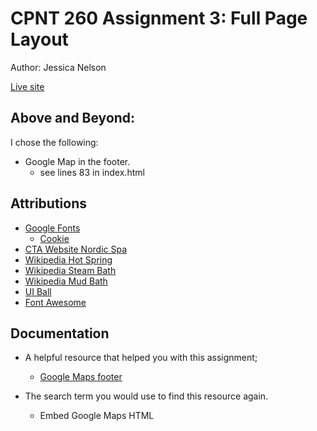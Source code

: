 # CPNT 260 Assignment 3: Full Page Layout
Author: Jessica Nelson

[Live site](https://jessicamnelsonn.github.io/cpnt260-a4/#contact)

## Above and Beyond:

I chose the following:
- Google Map in the footer.
  - see lines 83 in index.html

## Attributions
- [Google Fonts](https://fonts.google.com/)
   - [Cookie](https://fonts.google.com/specimen/Cookie?classification=Display)
- [CTA Website Nordic Spa](https://knordicspa.com/?gclid=EAIaIQobChMIvJjKwerVgQMVdhqtBh0mQQYPEAAYASAAEgLqsPD_BwE)
- [Wikipedia Hot Spring](https://en.wikipedia.org/wiki/Hot_spring)
- [Wikipedia Steam Bath](https://en.wikipedia.org/wiki/Steam_bath)
- [Wikipedia Mud Bath](https://en.wikipedia.org/wiki/Mud_bath)
- [UI Ball](https://uiball.com/)
- [Font Awesome](https://fontawesome.com/)

## Documentation
- A helpful resource that helped you with this assignment;
  - [Google Maps footer](https://blog.hubspot.com/website/how-to-embed-google-map-in-html)
  
-	The search term you would use to find this resource again.
    - Embed Google Maps HTML